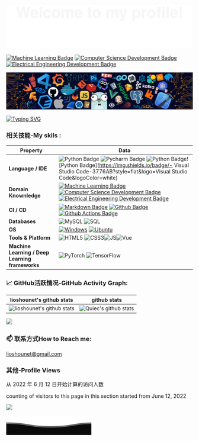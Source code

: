 ![](assets/Bottom_up.svg)

[![Machine Learning Badge](https://img.shields.io/badge/-Machine%20Learning-01D277?style=flat&logoColor=white)](https://github.com/lioshounet/lioshounet) [![Computer Science Development Badge](https://img.shields.io/badge/-Python-FAB040?style=flat&logoColor=white)](https://github.com/search?q=user%3Alioshounet&type=Repositories) [![Electrical Engineering Development Badge](https://img.shields.io/badge/-前端-4C8CBF?style=flat&logoColor=white)](https://github.com/search?q=user%3Alioshounet&type=Repositories)


![](./src/header_.png)

[![Typing SVG](https://readme-typing-svg.herokuapp.com?color=%c0e4e4&center=true&vCenter=true&width=400&lines=Hi+👋,+I+am+Lio+Shounet;我们永远风华正茂;Always+learning+new+things)](https://git.io/typing-svg)

### 相关技能-My skils :

| Property                                        | Data                                                         |
| ----------------------------------------------- | ------------------------------------------------------------ |
| **Language / IDE**                              | ![Python Badge](https://img.shields.io/badge/-Python-3776AB?style=flat&logo=Python&logoColor=white) ![Pycharm Badge](https://img.shields.io/badge/-Pycharm-3776AB?style=flat&logo=Pycharm&logoColor=white) ![Python Badge](https://img.shields.io/badge/-Django-3776AB?style=flat&logo=Django&logoColor=white)![Python Badge](https://img.shields.io/badge/- Visual Studio Code-3776AB?style=flat&logo=Visual Studio Code&logoColor=white) |
| **Domain Knownledge**                           | [![Machine Learning Badge](https://img.shields.io/badge/-Machine%20Learning-01D277?style=flat&logoColor=white)](https://github.com/lioshounet/lioshounet) [![Computer Science Development Badge](https://img.shields.io/badge/-Computer%20Science-FAB040?style=flat&logoColor=white)](https://github.com/search?q=user%3Alioshounet&type=Repositories) [![Electrical Engineering Development Badge](https://img.shields.io/badge/-Electrical%20Engineering-4C8CBF?style=flat&logoColor=white)](https://github.com/search?q=user%3Alioshounet&type=Repositories) |
| **CI / CD**                                     | [![Markdown Badge](https://img.shields.io/badge/-Markdown-2088FF?style=flat&logo=Markdown&logoColor=white)](https://github.com/lioshounet/lioshounet) [![Github Badge](https://img.shields.io/badge/-Github%20-2088FF?style=flat&logo=Github&logoColor=white)](https://github.com/lioshounet/lioshounet) [![Github Actions Badge](https://img.shields.io/badge/-Git%20-2088FF?style=flat&logo=Git&logoColor=white)](https://github.com/lioshounet/lioshounet) |
| **Databases**                                   | <img alt="MySQL" src="https://camo.githubusercontent.com/e863bc79abf7a53150665ce9eb1a93f4fb6183af46bc3fb345ee5562736eb23c/68747470733a2f2f696d672e736869656c64732e696f2f62616467652f4d7953514c2d2532333030662e7376673f6c6f676f3d6d7973716c266c6f676f436f6c6f723d7768697465" data-canonical-src="https://img.shields.io/badge/MySQL-%2300f.svg?logo=mysql&amp;logoColor=white" style="max-width: 100%;"> <img src="https://camo.githubusercontent.com/c44ec7dbcddd4dea22204197ce11e45bea3ef03ff97e45294bf66ea793527706/68747470733a2f2f696d672e736869656c64732e696f2f62616467652f2d53514c2d626c61636b3f7374796c653d666c61742d737175617265266c6f676f3d706f737467726573716c266c6f676f436f6c6f723d626c7565" alt="SQL" data-canonical-src="https://img.shields.io/badge/-SQL-black?style=flat-square&amp;logo=postgresql&amp;logoColor=blue" style="max-width: 100%;"> |
| **OS**                                          | <a target="_blank" rel="noopener noreferrer" href="https://camo.githubusercontent.com/b44114213a5a462903bd69611bb6846f1dc41fe6f3230bd37c67c3d4eb65f08c/68747470733a2f2f696d672e736869656c64732e696f2f62616467652f2d57696e646f77732d626c61636b3f7374796c653d666c61742d737175617265266c6f676f3d77696e646f7773266c6f676f436f6c6f723d626c7565"><img src="https://camo.githubusercontent.com/b44114213a5a462903bd69611bb6846f1dc41fe6f3230bd37c67c3d4eb65f08c/68747470733a2f2f696d672e736869656c64732e696f2f62616467652f2d57696e646f77732d626c61636b3f7374796c653d666c61742d737175617265266c6f676f3d77696e646f7773266c6f676f436f6c6f723d626c7565" alt="Windows" data-canonical-src="https://img.shields.io/badge/-Windows-black?style=flat-square&amp;logo=windows&amp;logoColor=blue" style="max-width: 100%;"></a> <a target="_blank" rel="noopener noreferrer" href="https://camo.githubusercontent.com/9c4bc049e33f41f122342a1714ccf872c34098a9f2c593c33c2322cf0129fa04/68747470733a2f2f696d672e736869656c64732e696f2f62616467652f2d5562756e74752d626c61636b3f7374796c653d666c61742d737175617265266c6f676f3d7562756e7475"><img src="https://camo.githubusercontent.com/9c4bc049e33f41f122342a1714ccf872c34098a9f2c593c33c2322cf0129fa04/68747470733a2f2f696d672e736869656c64732e696f2f62616467652f2d5562756e74752d626c61636b3f7374796c653d666c61742d737175617265266c6f676f3d7562756e7475" alt="Ubuntu" data-canonical-src="https://img.shields.io/badge/-Ubuntu-black?style=flat-square&amp;logo=ubuntu" style="max-width: 100%;"></a> |
| **Tools & Platform**                            | ![HTML5](https://img.shields.io/badge/HTML5-E34F26?style=for-the-badge&logo=html5&logoColor=white) ![CSS3](https://img.shields.io/badge/CSS3-1572B6?style=for-the-badge&logo=css3&logoColor=white)![JS](https://img.shields.io/badge/JS-grey?style=for-the-badge&logo=javascript)![Vue](https://img.shields.io/badge/vue-ff69b4?style=for-the-badge&logo=Vue.js) |
| **Machine Learning / Deep Learning frameworks** | ![PyTorch](http://img.shields.io/badge/-PyTorch-eee?style=flat-square&logo=pytorch&logoColor=EE4C2C) ![TensorFlow](http://img.shields.io/badge/-TensorFlow-eee?style=flat-square&logo=tensorflow&logoColor=FF6F00) |



### 📈 GitHub活跃情况-GitHub Activity Graph:
| lioshounet's github stats                                    | github stats                                                 |
| ------------------------------------------------------------ | ------------------------------------------------------------ |
| ![lioshounet's github stats](https://github-readme-stats.vercel.app/api?username=lioshounet&show_icons=true&theme=radical&include_all_commits=true) | ![Quiec's github stats](https://github-readme-stats.vercel.app/api/top-langs/?username=lioshounet&theme=radical&layout=compact) |

<img src="https://github-readme-streak-stats.herokuapp.com/?user=lioshounet"></img>






### 📫 联系方式How to Reach me:

 lioshounet@gmail.com

### 其他-Profile Views

从 2022 年 6 月 12 日开始计算的访问人数

counting of visitors to this page in this section started from June 12, 2022

![](https://count.getloli.com/get/@lioshounet.github.readme)


![](assets/Bottom_down.svg)